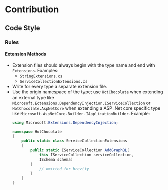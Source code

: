 # Contribution

## Code Style

### Rules

#### Extension Methods

- Extension files should always begin with the type name and end with `Extensions`.
  Examples:
  - `StringExtensions.cs`
  - `ServiceCollectionExtensions.cs`
- Write for every type a separate extension file.
- Use the origin namespace of the type; use `HotChocolate` when extending an external type like `Microsoft.Ectensions.DependencyInjection.IServiceCollection` or `HotChocolate.AspNetCore` when extending a ASP .Net core specific type like `Microsoft.AspNetCore.Builder.IApplicationBuilder`.
  Example:
  ```csharp
  using Microsoft.Extensions.DependencyInjection;

  namespace HotChocolate
  {
      public static class ServiceCollectionExtensions
      {
          public static IServiceCollection AddGraphQL(
              this IServiceCollection serviceCollection,
              ISchema schema)
          {
              // omitted for brevity
          }
      }
  }
  ```
